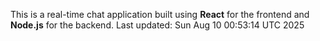 This is a real-time chat application built using **React** for the frontend and **Node.js** for the backend.
Last updated: Sun Aug 10 00:53:14 UTC 2025
